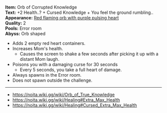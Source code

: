 **Item:** Orb of Corrupted Knowledge
<br>
**Text:** +2 Health..? + Cursed Knowledge + You feel the ground rumbling..
<br>
**Appearance:** [Red flaming orb with purple pulsing heart](https://noita.wiki.gg/wiki/Healing#Cursed_Extra_Max_Health)
<br>
**Quality:** 2
<br>
**Pools:** Error room
<br>
**Abyss:** Orb shaped

- Adds 2 empty red heart containers.
- Increases Mom's health.
  - Causes the screen to shake a few seconds after picking it up with a distant Mom laugh.
- Poisons you with a damaging curse for 30 seconds
  - Every 5 seconds, you take a full heart of damage.
- Always spawns in the Error room.
- Does not spawn outside the challenge.

---

- https://noita.wiki.gg/wiki/Orb_of_True_Knowledge
- https://noita.wiki.gg/wiki/Healing#Extra_Max_Health
- https://noita.wiki.gg/wiki/Healing#Cursed_Extra_Max_Health